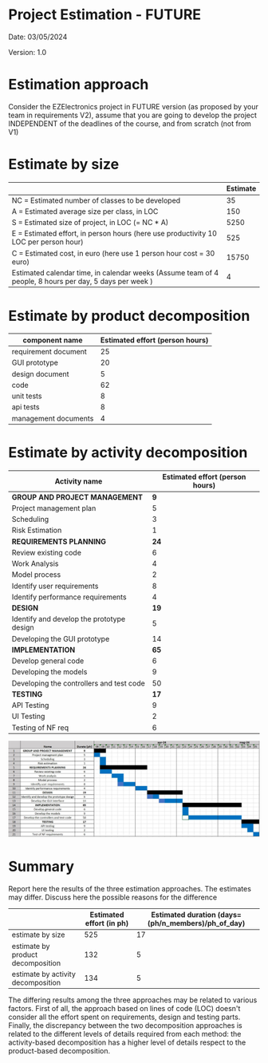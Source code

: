 # Project Estimation - FUTURE

Date: 03/05/2024

Version: 1.0

# Estimation approach

Consider the EZElectronics  project in FUTURE version (as proposed by your team in requirements V2), assume that you are going to develop the project INDEPENDENT of the deadlines of the course, and from scratch (not from V1)

# Estimate by size

|             | Estimate                        |
| ----------- | ------------------------------- |  
| NC =  Estimated number of classes to be developed   | 35  |
|  A = Estimated average size per class, in LOC       |   150 |
| S = Estimated size of project, in LOC (= NC * A) | 5250 |
| E = Estimated effort, in person hours (here use productivity 10 LOC per person hour)  | 525 |
| C = Estimated cost, in euro (here use 1 person hour cost = 30 euro) | 15750 |
| Estimated calendar time, in calendar weeks (Assume team of 4 people, 8 hours per day, 5 days per week ) | 4 |

# Estimate by product decomposition

|         component name    | Estimated effort (person hours)   |
| ----------- | -------------|
|requirement document | 25 |
| GUI prototype |20|
|design document |5|
|code |62|
| unit tests | 8 |
| api tests |8|
| management documents  |4|

# Estimate by activity decomposition

|         Activity name    | Estimated effort (person hours)   |
| ----------- | ------------------------------- |
| **GROUP AND PROJECT MANAGEMENT** | **9** |
| Project management plan | 5 |
| Scheduling | 3 |
| Risk Estimation | 1 |
| **REQUIREMENTS PLANNING** | **24** |
| Review existing code | 6 |
| Work Analysis | 4 |
| Model process | 2 |
| Identify user requirements |  8  |
| Identify performance requirements |  4 |
| **DESIGN** | **19** |
| Identify and develop the prototype design | 5 |
| Developing the GUI prototype | 14 |
| **IMPLEMENTATION**| **65** |
| Develop general code | 6 |
| Developing the models | 9 |
| Developing the controllers and test code | 50 |
| **TESTING** | **17** |
| API Testing | 9 |
| UI Testing | 2 |
| Testing of NF req | 6 |

![Gantt diagramm](images/diagram/GanttDiagram-v2.0.jpg)

# Summary

Report here the results of the three estimation approaches. The  estimates may differ. Discuss here the possible reasons for the difference

|             | Estimated effort (in ph) |    Estimated duration (days=(ph/n_members)/ph_of_day)  |
| ----------- | ------------------------------- | ---------------|
| estimate by size |  525  | 17 |
| estimate by product decomposition |   132  | 5 |
| estimate by activity decomposition |  134 | 5 |

The differing results among the three approaches may be related to various factors.
First of all, the approach based on lines of code (LOC) doesn't consider all the effort spent on requirements, design and testing parts.
Finally, the discrepancy between the two decomposition approaches is related to the different levels of details required from each method: the activity-based decomposition has a higher level of details respect to the product-based decomposition.
